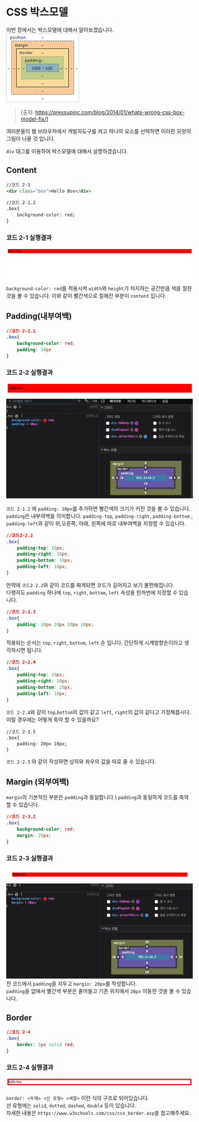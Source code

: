 # CSS 박스모델

이번 장에서는 박스모델에 대해서 알아보겠습니다.\
![alt text](../_img/box-model.png "BoxModel")

> [출처: https://pressupinc.com/blog/2014/01/whats-wrong-css-box-model-fix/]

여러분들이 웹 브라우저에서 개발자도구를 켜고 하나의 요소를 선택하면 이러한 모양의 그림이 나올 것 입니다.

`div` 태그를 이용하여 박스모델에 대해서 설명하겠습니다.

## Content
```html
//코드 2-1
<div class="box">Hello Box</div>
```

```html
//코드 2-1.2
.box{
    background-color: red;
}
```

### 코드 2-1 실행결과

![alt text](../_img/box-model-content.png "Content")
`background-color: red`를 적용시켜 `width`와 `height`가 차지하는 공간만큼 색을 칠한 것을 볼 수 있습니다. 이와 같이 빨간색으로 칠해진 부분이 `content` 입니다. 

## Padding(내부여백)

```css
//코드 2-2.1
.box{
    background-color: red;
    padding: 10px
}
```

### 코드 2-2 실행결과

![alt text](../_img/box-model-padding.png "Padding")
![alt text](../_img/box-model-padding-dev.png "Padding Dev")

`코드 2-1.2` 에 `padding: 10px`를 추가하면 빨간색의 크기가 커진 것을 볼 수 있습니다.
`padding`은 내부여백을 의미합니다. `padding-top`, `padding-right`, `padding-bottom` , `padding-left`와 같이 위,오른쪽, 아래, 왼쪽에 따로 내부여백을 지정할 수 있습니다.

```css
//코드2-2.2
.box{
    padding-top: 10px;
    padding-right: 10px;
    padding-bottom: 10px;
    padding-left: 10px;
}
```

만약에 `코드2-2.2`와 같이 코드를 짜게되면 코드가 길어지고 보기 불편해집니다.\
다행히도 `padding` 하나에 `top`, `right`, `bottom`, `left` 속성을 한꺼번에 지정할 수 있습니다.

```css
//코드 2-2.3
.box{
    padding: 10px 10px 10px 10px;
}
```

적용되는 순서는 `top`, `right`, `bottom`, `left` 순 입니다. 간단하게 시계방향순이라고 생각하시면 됩니다.

```css
//코드 2-2.4
.box{
    padding-top: 20px;
    padding-right: 10px;
    padding-bottom: 20px;
    padding-left: 10px;  
}
```

`코드 2-2.4`와 같이 `top`,`bottom`의 값이 같고 `left`, `right`의 값이 같다고 가정해봅시다.\
이럴 경우에는 어떻게 축약 할 수 있을까요?
```
//코드 2-2.5
.box{
    padding: 20px 10px;
}
```

`코드 2-2.5` 와 같이 작성하면 상하와 좌우의 값을 따로 줄 수 있습니다.

## Margin (외부여백)

`margin`의 기본적인 부분은 `padding`과 동일합니다.\ 
`padding`과 동일하게 코드를 축약 할 수 있습니다.

```css
//코드 2-3.2
.box{
    background-color: red;
    margin: 20px;
}
```

### 코드 2-3 실행결과

![alt text](../_img/box-model-margin.png "Margin")
![alt text](../_img/box-model-margin-dev.png "Margin Dev")
전 코드에서 `padding`을 지우고 `margin: 20px`를 작성합니다.\
`padding`을 없애서 빨간색 부분은 줄어들고 기존 위치에서 `20px` 이동한 것을 볼 수 있습니다.

## Border

```css
//코드 2-4
.box{
    border: 5px solid red;
}
```

### 코드 2-4 실행결과

![alt text](../_img/box-model-border.png "Border")

`border: <두께> <선 유형> <색깔>` 이런 식의 구조로 되어있습니다.\
선 유형에는 `solid`, `dotted`, `dashed`, `double` 등이 있습니다.\
자세한 내용은 `https://www.w3schools.com/css/css_border.asp`을 참고해주세요.